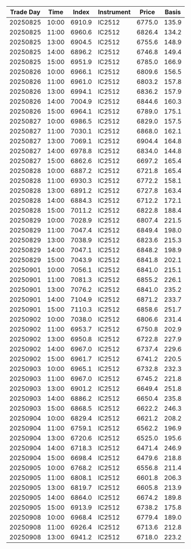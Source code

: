 | Trade Day  | Time | Index | Instrument | Price | Basis | 
| ---------- | ---- | ----- | ---------- | ----- | ----- | 
| 20250825 | 10:00 | 6910.9 | IC2512 | 6775.0 | 135.9 | 
| 20250825 | 11:00 | 6960.6 | IC2512 | 6826.4 | 134.2 | 
| 20250825 | 13:00 | 6904.5 | IC2512 | 6755.6 | 148.9 | 
| 20250825 | 14:00 | 6896.2 | IC2512 | 6746.8 | 149.4 | 
| 20250825 | 15:00 | 6951.9 | IC2512 | 6785.0 | 166.9 | 
| 20250826 | 10:00 | 6966.1 | IC2512 | 6809.6 | 156.5 | 
| 20250826 | 11:00 | 6961.0 | IC2512 | 6803.2 | 157.8 | 
| 20250826 | 13:00 | 6994.1 | IC2512 | 6836.2 | 157.9 | 
| 20250826 | 14:00 | 7004.9 | IC2512 | 6844.6 | 160.3 | 
| 20250826 | 15:00 | 6964.1 | IC2512 | 6789.0 | 175.1 | 
| 20250827 | 10:00 | 6986.5 | IC2512 | 6829.0 | 157.5 | 
| 20250827 | 11:00 | 7030.1 | IC2512 | 6868.0 | 162.1 | 
| 20250827 | 13:00 | 7069.1 | IC2512 | 6904.4 | 164.8 | 
| 20250827 | 14:00 | 6978.8 | IC2512 | 6834.0 | 144.8 | 
| 20250827 | 15:00 | 6862.6 | IC2512 | 6697.2 | 165.4 | 
| 20250828 | 10:00 | 6887.2 | IC2512 | 6721.8 | 165.4 | 
| 20250828 | 11:00 | 6930.3 | IC2512 | 6772.2 | 158.1 | 
| 20250828 | 13:00 | 6891.2 | IC2512 | 6727.8 | 163.4 | 
| 20250828 | 14:00 | 6884.3 | IC2512 | 6712.2 | 172.1 | 
| 20250828 | 15:00 | 7011.2 | IC2512 | 6822.8 | 188.4 | 
| 20250829 | 10:00 | 7028.9 | IC2512 | 6807.4 | 221.5 | 
| 20250829 | 11:00 | 7047.4 | IC2512 | 6849.4 | 198.0 | 
| 20250829 | 13:00 | 7038.9 | IC2512 | 6823.6 | 215.3 | 
| 20250829 | 14:00 | 7047.1 | IC2512 | 6848.2 | 198.9 | 
| 20250829 | 15:00 | 7043.9 | IC2512 | 6841.8 | 202.1 | 
| 20250901 | 10:00 | 7056.1 | IC2512 | 6841.0 | 215.1 | 
| 20250901 | 11:00 | 7081.3 | IC2512 | 6855.2 | 226.1 | 
| 20250901 | 13:00 | 7076.2 | IC2512 | 6841.0 | 235.2 | 
| 20250901 | 14:00 | 7104.9 | IC2512 | 6871.2 | 233.7 | 
| 20250901 | 15:00 | 7110.3 | IC2512 | 6858.6 | 251.7 | 
| 20250902 | 10:00 | 7038.0 | IC2512 | 6806.6 | 231.4 | 
| 20250902 | 11:00 | 6953.7 | IC2512 | 6750.8 | 202.9 | 
| 20250902 | 13:00 | 6950.8 | IC2512 | 6722.8 | 227.9 | 
| 20250902 | 14:00 | 6967.0 | IC2512 | 6737.4 | 229.6 | 
| 20250902 | 15:00 | 6961.7 | IC2512 | 6741.2 | 220.5 | 
| 20250903 | 10:00 | 6965.1 | IC2512 | 6732.8 | 232.3 | 
| 20250903 | 11:00 | 6967.0 | IC2512 | 6745.2 | 221.8 | 
| 20250903 | 13:00 | 6901.2 | IC2512 | 6649.4 | 251.8 | 
| 20250903 | 14:00 | 6886.2 | IC2512 | 6650.4 | 235.8 | 
| 20250903 | 15:00 | 6868.5 | IC2512 | 6622.2 | 246.3 | 
| 20250904 | 10:00 | 6829.4 | IC2512 | 6621.2 | 208.2 | 
| 20250904 | 11:00 | 6759.1 | IC2512 | 6562.2 | 196.9 | 
| 20250904 | 13:00 | 6720.6 | IC2512 | 6525.0 | 195.6 | 
| 20250904 | 14:00 | 6718.3 | IC2512 | 6471.4 | 246.9 | 
| 20250904 | 15:00 | 6698.4 | IC2512 | 6479.6 | 218.8 | 
| 20250905 | 10:00 | 6768.2 | IC2512 | 6556.8 | 211.4 | 
| 20250905 | 11:00 | 6808.1 | IC2512 | 6601.8 | 206.3 | 
| 20250905 | 13:00 | 6819.7 | IC2512 | 6605.8 | 213.9 | 
| 20250905 | 14:00 | 6864.0 | IC2512 | 6674.2 | 189.8 | 
| 20250905 | 15:00 | 6913.9 | IC2512 | 6738.2 | 175.8 | 
| 20250908 | 10:00 | 6968.4 | IC2512 | 6779.4 | 189.0 | 
| 20250908 | 11:00 | 6926.4 | IC2512 | 6713.6 | 212.8 | 
| 20250908 | 13:00 | 6941.2 | IC2512 | 6718.0 | 223.2 | 
